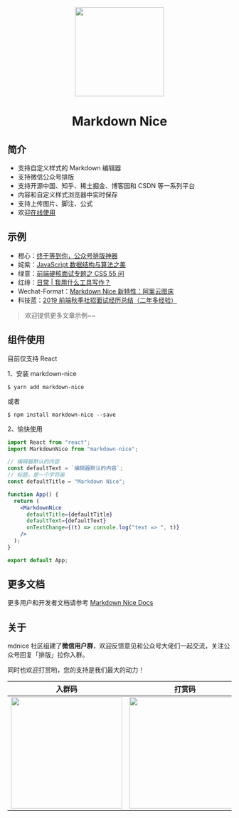 <div align="center">
<a href="https://mdnice.com">
<img width="200" src="./logo.png"/>
</a>
</div>
<h1 align="center">Markdown Nice</h1>

## 简介

- 支持自定义样式的 Markdown 编辑器
- 支持微信公众号排版
- 支持开源中国、知乎、稀土掘金、博客园和 CSDN 等一系列平台
- 内容和自定义样式浏览器中实时保存
- 支持上传图片、脚注、公式
- 欢迎[在线使用](https://mdnice.com/)

## 示例

- 橙心：[终于等到你，公众号排版神器](https://mp.weixin.qq.com/s/raFgkqlV5hZmrXiEWVAyfQ)
- 姹紫：[JavaScript 数据结构与算法之美](https://mp.weixin.qq.com/s/KmoRDGdJLZ7reMfTDDaFGg)
- 绿意：[前端硬核面试专题之 CSS 55 问](https://mp.weixin.qq.com/s/SVKMsQtOLNqYXeT_f95FUw)
- 红绯：[日常 | 我用什么工具写作？](https://mp.weixin.qq.com/s/DrvJBEWqH14atF_4O1IXFw)
- Wechat-Format：[Markdown Nice 新特性：阿里云图床](https://mp.weixin.qq.com/s/QPsOUkLCsvhqSicTOGaHJg)
- 科技蓝：[2019 前端秋季社招面试经历总结（二年多经验）](https://mp.weixin.qq.com/s/eDIDOESem_s93liccYK-qw)

> 欢迎提供更多文章示例~~

## 组件使用

目前仅支持 React

1、安装 markdown-nice

```shell
$ yarn add markdown-nice
```

或者

```shell
$ npm install markdown-nice --save
```

2、愉快使用

```jsx
import React from "react";
import MarkdownNice from "markdown-nice";

// 编辑器默认的内容
const defaultText = `编辑器默认的内容`;
// 标题，是一个字符串
const defaultTitle = "Markdown Nice";

function App() {
  return (
    <MarkdownNice
      defaultTitle={defaultTitle}
      defaultText={defaultText}
      onTextChange={(t) => console.log("text => ", t)}
    />
  );
}

export default App;
```

## 更多文档

更多用户和开发者文档请参考 [Markdown Nice Docs](https://docs.mdnice.com/)

## 关于

mdnice 社区组建了**微信用户群**，欢迎反馈意见和公众号大佬们一起交流，关注公众号回复「排版」拉你入群。

同时也欢迎打赏哟，您的支持是我们最大的动力！

|入群码|打赏码|
|---|---|
|<img width="250px" src="https://my-wechat.mdnice.com/wechat/wechat_gongzhognhao_20191014013348.gif"/>|<img width="250px" src="https://my-wechat.mdnice.com/mdnice/bonus_20191007150639.png"/>|